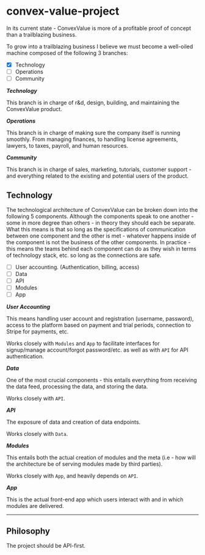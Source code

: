 # convex-value-project

In its current state - ConvexValue is more of a profitable proof of concept than a trailblazing business.

To grow into a trailblazing business I believe we must become a well-oiled machine composed of the following 3 branches:

 - [x] Technology
 - [ ] Operations
 - [ ] Community

***Technology***

This branch is in charge of r&d, design, building, and maintaining the ConvexValue product.

***Operations***

This branch is in charge of making sure the company itself is running smoothly. From managing finances, to handling license agreements, lawyers, to taxes, payroll, and human resources.

***Community***

This branch is in charge of sales, marketing, tutorials, customer support - and everything related to the existing and potential users of the product.


## Technology

The technological architecture of ConvexValue can be broken down into the following 5 components. Although the components speak to one another - some in more degree than others - in theory they should each be separate. What this means is that so long as the specifications of communication between one component and the other is met - whatever happens inside of the component is not the business of the other components. In practice - this means the teams behind each component can do as they wish in terms of technology stack, etc. so long as the connections are safe.

 - [ ] User accounting. (Authentication, billing, access)
 - [ ] Data
 - [ ] API
 - [ ] Modules
 - [ ] App

***User Accounting***

This means handling user account and registration (username, password), access to the platform based on payment and trial periods, connection to Stripe for payments, etc.

Works closely with `Modules` and `App` to facilitate interfaces for signup/manage account/forgot password/etc. as well as with `API` for API authentication.

***Data***

One of the most crucial components - this entails everything from receiving the data feed, processing the data, and storing the data.

Works closely with `API`.

***API***

The exposure of data and creation of data endpoints.

Works closely with `Data`.

***Modules***

This entails both the actual creation of modules and the meta (i.e - how will the architecture be of serving modules made by third parties).

Works closely with `App`, and heavily depends on `API`.

***App***

This is the actual front-end app which users interact with and in which modules are delivered.

---

## Philosophy

The project should be API-first.
